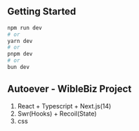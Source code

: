 ## Getting Started

```bash
npm run dev
# or
yarn dev
# or
pnpm dev
# or
bun dev
```

## Autoever - WibleBiz Project

1. React + Typescript + Next.js(14)
2. Swr(Hooks) + Recoil(State)
3. css
